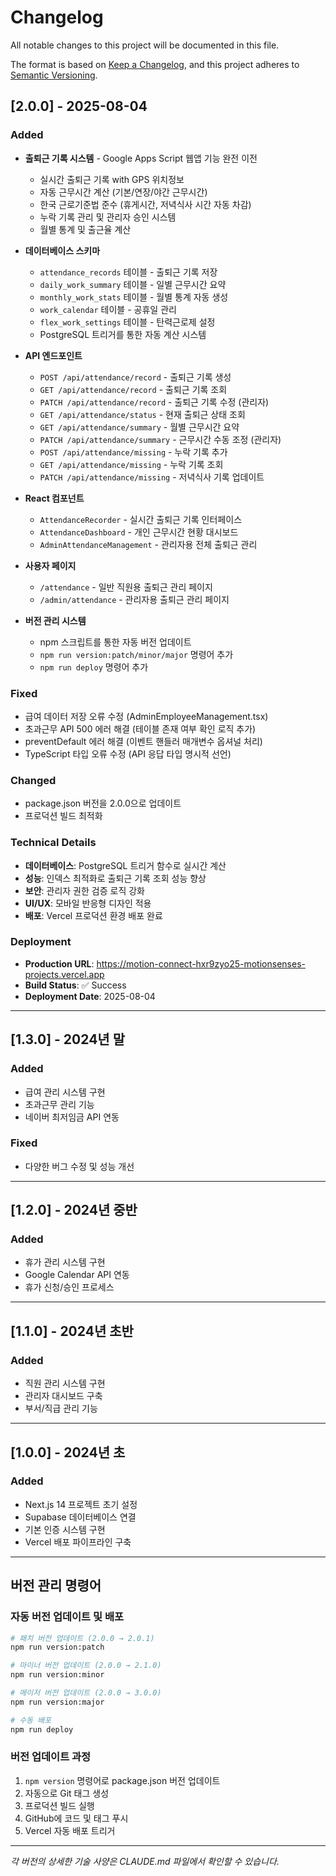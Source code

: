 # Changelog

All notable changes to this project will be documented in this file.

The format is based on [Keep a Changelog](https://keepachangelog.com/en/1.0.0/),
and this project adheres to [Semantic Versioning](https://semver.org/spec/v2.0.0.html).

## [2.0.0] - 2025-08-04

### Added
- **출퇴근 기록 시스템** - Google Apps Script 웹앱 기능 완전 이전
  - 실시간 출퇴근 기록 with GPS 위치정보
  - 자동 근무시간 계산 (기본/연장/야간 근무시간)
  - 한국 근로기준법 준수 (휴게시간, 저녁식사 시간 자동 차감)
  - 누락 기록 관리 및 관리자 승인 시스템
  - 월별 통계 및 출근율 계산

- **데이터베이스 스키마**
  - `attendance_records` 테이블 - 출퇴근 기록 저장
  - `daily_work_summary` 테이블 - 일별 근무시간 요약
  - `monthly_work_stats` 테이블 - 월별 통계 자동 생성
  - `work_calendar` 테이블 - 공휴일 관리
  - `flex_work_settings` 테이블 - 탄력근로제 설정
  - PostgreSQL 트리거를 통한 자동 계산 시스템

- **API 엔드포인트**
  - `POST /api/attendance/record` - 출퇴근 기록 생성
  - `GET /api/attendance/record` - 출퇴근 기록 조회
  - `PATCH /api/attendance/record` - 출퇴근 기록 수정 (관리자)
  - `GET /api/attendance/status` - 현재 출퇴근 상태 조회
  - `GET /api/attendance/summary` - 월별 근무시간 요약
  - `PATCH /api/attendance/summary` - 근무시간 수동 조정 (관리자)
  - `POST /api/attendance/missing` - 누락 기록 추가
  - `GET /api/attendance/missing` - 누락 기록 조회
  - `PATCH /api/attendance/missing` - 저녁식사 기록 업데이트

- **React 컴포넌트**
  - `AttendanceRecorder` - 실시간 출퇴근 기록 인터페이스
  - `AttendanceDashboard` - 개인 근무시간 현황 대시보드
  - `AdminAttendanceManagement` - 관리자용 전체 출퇴근 관리

- **사용자 페이지**
  - `/attendance` - 일반 직원용 출퇴근 관리 페이지
  - `/admin/attendance` - 관리자용 출퇴근 관리 페이지

- **버전 관리 시스템**
  - npm 스크립트를 통한 자동 버전 업데이트
  - `npm run version:patch/minor/major` 명령어 추가
  - `npm run deploy` 명령어 추가

### Fixed
- 급여 데이터 저장 오류 수정 (AdminEmployeeManagement.tsx)
- 초과근무 API 500 에러 해결 (테이블 존재 여부 확인 로직 추가)
- preventDefault 에러 해결 (이벤트 핸들러 매개변수 옵셔널 처리)
- TypeScript 타입 오류 수정 (API 응답 타입 명시적 선언)

### Changed
- package.json 버전을 2.0.0으로 업데이트
- 프로덕션 빌드 최적화

### Technical Details
- **데이터베이스**: PostgreSQL 트리거 함수로 실시간 계산
- **성능**: 인덱스 최적화로 출퇴근 기록 조회 성능 향상
- **보안**: 관리자 권한 검증 로직 강화
- **UI/UX**: 모바일 반응형 디자인 적용
- **배포**: Vercel 프로덕션 환경 배포 완료

### Deployment
- **Production URL**: https://motion-connect-hxr9zyo25-motionsenses-projects.vercel.app
- **Build Status**: ✅ Success
- **Deployment Date**: 2025-08-04

---

## [1.3.0] - 2024년 말

### Added
- 급여 관리 시스템 구현
- 초과근무 관리 기능
- 네이버 최저임금 API 연동

### Fixed
- 다양한 버그 수정 및 성능 개선

---

## [1.2.0] - 2024년 중반

### Added
- 휴가 관리 시스템 구현
- Google Calendar API 연동
- 휴가 신청/승인 프로세스

---

## [1.1.0] - 2024년 초반

### Added
- 직원 관리 시스템 구현
- 관리자 대시보드 구축
- 부서/직급 관리 기능

---

## [1.0.0] - 2024년 초

### Added
- Next.js 14 프로젝트 초기 설정
- Supabase 데이터베이스 연결
- 기본 인증 시스템 구현
- Vercel 배포 파이프라인 구축

---

## 버전 관리 명령어

### 자동 버전 업데이트 및 배포
```bash
# 패치 버전 업데이트 (2.0.0 → 2.0.1)
npm run version:patch

# 마이너 버전 업데이트 (2.0.0 → 2.1.0)
npm run version:minor

# 메이저 버전 업데이트 (2.0.0 → 3.0.0)
npm run version:major

# 수동 배포
npm run deploy
```

### 버전 업데이트 과정
1. `npm version` 명령어로 package.json 버전 업데이트
2. 자동으로 Git 태그 생성
3. 프로덕션 빌드 실행
4. GitHub에 코드 및 태그 푸시
5. Vercel 자동 배포 트리거

---

*각 버전의 상세한 기술 사양은 CLAUDE.md 파일에서 확인할 수 있습니다.*